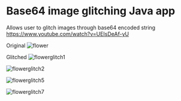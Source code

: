 # Base64 image glitching Java app
Allows user to glitch images through base64 encoded string
https://www.youtube.com/watch?v=UEIsDeAf-yU

Original
![flower](https://github.com/user-attachments/assets/340da214-e66c-47a0-8749-02a944f0d7fb)

Glitched 
![flowerglitch1](https://github.com/user-attachments/assets/4cdc911d-d44e-4c36-8d97-db34a5a2a735)

![flowerglitch2](https://github.com/user-attachments/assets/6928f487-98fa-48be-a2df-6169eb91ce7e)

![flowerglitch5](https://github.com/user-attachments/assets/7815f186-250c-4c10-9b9b-1189667f1457)

![flowerglitch7](https://github.com/user-attachments/assets/a28f5a87-b707-478a-9b04-4600bf359333)

